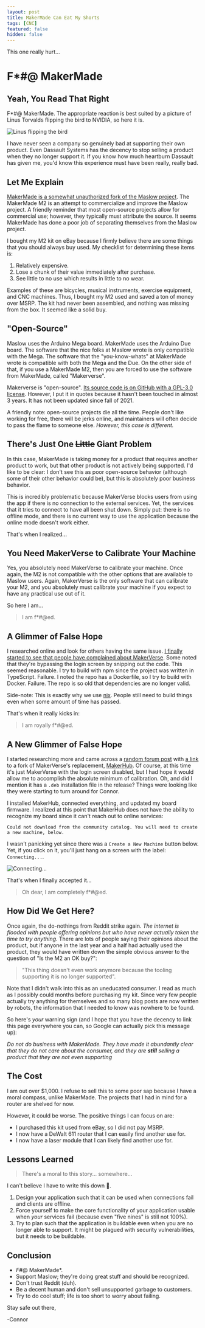 ```yaml
---
layout: post
title: MakerMade Can Eat My Shorts
tags: [CNC]
featured: false
hidden: false
---
```


This one really hurt...

# F*#@ MakerMade

## Yeah, You Read That Right

F*#@ MakerMade.
The appropriate reaction is best suited by a picture of Linus Torvalds flipping the bird to NVIDIA, so here it is.

![Linus flipping the bird](../assets/images/posts/2024/01/linus_flipping_the_bird.jpg)

I have never seen a company so genuinely bad at supporting their own product.
Even Dassault Systems has the decency to stop selling a product when they no longer support it.
If you know how much heartburn Dassault has given me, you'd know this experience must have been really, really bad.

## Let Me Explain

[MakerMade is a somewhat unauthorized fork of the Maslow project](https://www.youtube.com/watch?v=0TiDxp82jCQ&pp=ygUlbWFzbG93IGFuZCBtYWtlcm1hZGUgYXJlIG5vdCB0aGUgc2FtZQ%3D%3D).
The MakerMade M2 is an attempt to commercialize and improve the Maslow project.
A friendly reminder that most open-source projects allow for commercial use; however, they typically must attribute the source.
It seems MakerMade has done a poor job of separating themselves from the Maslow project.

I bought my M2 kit on eBay because I firmly believe there are some things that you should always buy used.
My checklist for determining these items is:

1. Relatively expensive.
2. Lose a chunk of their value immediately after purchase.
3. See little to no use which results in little to no wear.

Examples of these are bicycles, musical instruments, exercise equipment, and CNC machines.
Thus, I bought my M2 used and saved a ton of money over MSRP.
The kit had never been assembled, and nothing was missing from the box.
It seemed like a solid buy.

## "Open-Source"

Maslow uses the Arduino Mega board.
MakerMade uses the Arduino Due board.
The software that the nice folks at Maslow wrote is only compatible with the Mega.
The software that the "you-know-whats" at MakerMade wrote is compatible with both the Mega and the Due.
On the other side of that, if you use a MakerMade M2, then you are forced to use the software from MakerMade, called "Makerverse".

Makerverse is "open-source".
[Its source code is on GitHub with a GPL-3.0 license](https://github.com/makermadecnc/makerverse).
However, I put it in quotes because it hasn't been touched in almost 3 years.
It has not been updated since fall of 2021.

A friendly note: open-source projects die all the time.
People don't like working for free, there will be jerks online, and maintainers will often decide to pass the flame to someone else.
*However, this case is different.*

## There's Just One ~~Little~~ Giant Problem

In this case, MakerMade is taking money for a product that requires another product to work, but that other product is not actively being supported.
I'd like to be clear:
I don't see this as poor open-source behavior (although some of their other behavior could be), but this is absolutely poor business behavior.

This is incredibly problematic because MakerVerse blocks users from using the app if there is no connection to the external services.
Yet, the services that it tries to connect to have all been shut down.
Simply put: there is no offline mode, and there is no current way to use the application because the online mode doesn't work either.

That's when I realized...

## You Need MakerVerse to Calibrate Your Machine

Yes, you absolutely need MakerVerse to calibrate your machine.
Once again, the M2 is not compatible with the other options that are available to Maslow users.
Again, MakerVerse is the only software that can calibrate your M2, and you absolutely must calibrate your machine if you expect to have any practical use out of it.

So here I am...

> I am f*#@ed.

## A Glimmer of False Hope

I researched online and look for others having the same issue.
[I finally started to see that people have complained about MakerVerse](https://forums.maslowcnc.com/t/is-makerverse-still-alive/18368).
Some noted that they're bypassing the login screen by snipping out the code.
This seemed reasonable.
I try to build with npm since the project was written in TypeScript.
Failure.
I noted the repo has a Dockerfile, so I try to build with Docker.
Failure.
The repo is so old that dependencies are no longer valid.

Side-note: This is exactly why we use [nix](https://nixos.org/). People still need to build things even when some amount of time has passed.

That's when it really kicks in:

> I am royally f*#@ed.

## A New Glimmer of False Hope

I started researching more and came across a [random forum post](https://forums.maslowcnc.com/t/alternative-to-makerverse/19377) with [a link](https://forums.maslowcnc.com/t/alternative-to-makerverse/19377/14) to a fork of MakerVerse's replacement, [MakerHub](https://github.com/sourceryltd/makerhub-releases/releases/tag/makerhub1.2.0).
Of course, at this time it's just MakerVerse with the login screen disabled, but I had hope it would allow me to accomplish the absolute minimum of calibration.
Oh, and did I mention it has a `.deb` installation file in the release?
Things were looking like they were starting to turn around for Connor.

I installed MakerHub, connected everything, and updated my board firmware.
I realized at this point that MakerHub does not have the ability to recognize my board since it can't reach out to online services:

`Could not download from the community catalog. You will need to create a new machine, below.`

I wasn't panicking yet since there was a `Create a New Machine` button below.
Yet, if you click on it, you'll just hang on a screen with the label: `Connecting...`.

![Connecting...](../assets/images/posts/2024/01/connecting.png)

That's when I finally accepted it...

> Oh dear, I am completely f*#@ed.

## How Did We Get Here?

Once again, the do-nothings from Reddit strike again.
*The internet is flooded with people offering opinions but who have never actually taken the time to try anything.*
There are lots of people saying their opinions about the product, but if anyone in the last year and a half had actually used the product, they would have written down the simple obvious answer to the question of "Is the M2 an OK buy?":

> "This thing doesn't even work anymore because the tooling supporting it is no longer supported".

Note that I didn't walk into this as an uneducated consumer.
I read as much as I possibly could months before purchasing my kit.
Since very few people actually try anything for themselves and so many blog posts are now written by robots, the information that I needed to know was nowhere to be found.

So here's *your* warning sign (and I hope that you have the decency to link this page everywhere you can, so Google can actually pick this message up):

*Do not do business with MakerMade. They have made it abundantly clear that they do not care about the consumer, and they are __still__ selling a product that they are not even supporting*

## The Cost

I am out over $1,000.
I refuse to sell this to some poor sap because I have a moral compass, unlike MakerMade.
The projects that I had in mind for a router are shelved for now.

However, it could be worse.
The positive things I can focus on are:

* I purchased this kit used from eBay, so I did not pay MSRP.
* I now have a DeWalt 611 router that I can easily find another use for.
* I now have a laser module that I can likely find another use for.

## Lessons Learned

> There's a moral to this story... somewhere...

I can't believe I have to write this down 🤦.

1. Design your application such that it can be used when connections fail and clients are offline.
2. Force yourself to make the core functionality of your application usable when *your* services fail (because even "five nines" is still not 100%).
3. Try to plan such that the application is buildable even when you are no longer able to support. It might be plagued with security vulnerabilities, but it needs to be buildable.

## Conclusion

* *F*#@ MakerMade*.
* Support Maslow; they're doing great stuff and should be recognized.
* Don't trust Reddit (duh).
* Be a decent human and don't sell unsupported garbage to customers.
* Try to do cool stuff; life is too short to worry about failing.

Stay safe out there,

-Connor
